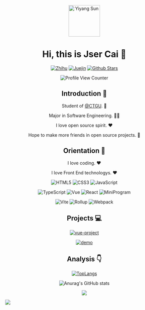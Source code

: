 <div align=center>

<img alt="Yiyang Sun" src="https://avatars.githubusercontent.com/u/6211352?v=4" width=100 />

# Hi, this is Jser Cai :wave:

<p>


[![Zhihu](https://img.shields.io/badge/dynamic/json?color=142026&labelColor=0066ff&logo=zhihu&logoColor=white&label=zhihu%20fans&query=%24.data.totalSubs&url=https%3A%2F%2Fapi.spencerwoo.com%2Fsubstats%2F%3Fsource%3Dzhihu%26queryKey%3Dsyy11cn)](https://www.zhihu.com/people/cai-tong-xue)
[![Juejin](https://img.shields.io/badge/juejin-%E5%AD%99%E8%BD%B6%E6%89%AC-1e80ff?logo=bytedance)](https://juejin.cn/user/3773179639106776)
[![Github Stars](https://img.shields.io/github/stars/daddycai?color=faf408&label=github%20stars&logo=github)](https://github.com/daddycai)

</p>


![Profile View Counter](https://komarev.com/ghpvc/?username=daddycai)

## Introduction :raised_hands:

Student of [@CTGU](https://www.ctgu.edu.cn). :school:

Major in Software Engineering. :man_technologist:

I love open source spirit. :heart:

Hope to make more friends in open source projects. :eyes:

## Orientation :dart:

I love coding. :heart:

I love Front End technologys. :heart:

<p>

![HTML5](https://img.shields.io/badge/-HTML5-red?logo=html5&logoColor=white)
![CSS3](https://img.shields.io/badge/-CSS3-blue?logo=css3&logoColor=white)
![JavaScript](https://img.shields.io/badge/-JavaScript-yellow?logo=javascript&logoColor=white)

</p>

<p>

![TypeScript](https://img.shields.io/badge/-TypeScript-blue?logo=typescript&logoColor=white)
![Vue](https://img.shields.io/badge/-Vue-34495e?logo=vue.js)
![React](https://img.shields.io/badge/-React-282c34?logo=react)
![MiniProgram](https://img.shields.io/badge/-MiniProgram-07c160?logo=wechat&logoColor=white)

</p>

<p>

![Vite](https://img.shields.io/badge/-Vite-646cff?logo=vite&logoColor=white)
![Rollup](https://img.shields.io/badge/-Rollup-ef3335?logo=rollup.js&logoColor=white)
![Webpack](https://img.shields.io/badge/-Webpack-1a6bac?logo=webpack)

</p>

## Projects :computer:

[![vue-project](https://github-readme-stats.vercel.app/api/pin/?username=daddycai&repo=vue-project)](https://github.com/daddycai/vue-project)

[![demo](https://github-readme-stats.vercel.app/api/pin/?username=daddycai&repo=demo)](https://github.com/daddycai/demo)

## Analysis :point_down:

[![TopLangs](https://github-readme-stats.vercel.app/api/top-langs/?username=daddycai&layout=compact)](https://github.com/anuraghazra/github-readme-stats)

![Anurag's GitHub stats](https://github-readme-stats.vercel.app/api?username=daddycai&show_icons=true&bg_color=30,e96443,904e95&title_color=fff&text_color=fff)

![](https://github-profile-trophy.vercel.app/?username=daddycai&theme=flat&column=7&margin-w=10)

</div>

![](https://hit.yhype.me/github/profile?user_id=6211352)
